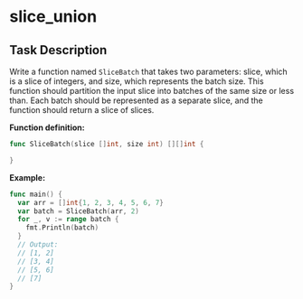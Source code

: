 # slice_union

## Task Description

Write a function named `SliceBatch` that takes two parameters: slice, which is a slice of integers, and size, which represents the batch size. This function should partition the input slice into batches of the same size or less than. Each batch should be represented as a separate slice, and the function should return a slice of slices.

**Function definition:**

```go
func SliceBatch(slice []int, size int) [][]int {

}
```

**Example:**

```go
func main() {
  var arr = []int{1, 2, 3, 4, 5, 6, 7}
  var batch = SliceBatch(arr, 2)
  for _, v := range batch {
    fmt.Println(batch)
  }
  // Output:
  // [1, 2]
  // [3, 4]
  // [5, 6]
  // [7]
}
```
